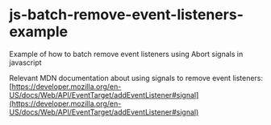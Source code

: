 # js-batch-remove-event-listeners-example
Example of how to batch remove event listeners using Abort signals in javascript

Relevant MDN documentation about using signals to remove event listeners: [https://developer.mozilla.org/en-US/docs/Web/API/EventTarget/addEventListener#signal](https://developer.mozilla.org/en-US/docs/Web/API/EventTarget/addEventListener#signal)
